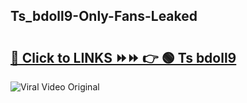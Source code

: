 
 ## Ts_bdoll9-Only-Fans-Leaked

# <h2><a href="https://clipsfans.com/Ts_bdoll9&ref=git">🔗 Click to LINKS ⏩⏩ 👉 🟢 Ts bdoll9 </a></h2>

<a href="https://clipsfans.com/Ts_bdoll9&ref=git" rel="nofollow" data-target="animated-image.originalLink"><img src="https://i.ibb.co.com/xMMVF88/686577567.gif" alt="Viral Video Original" style="max-width: 100%; display: inline-block;" data-target="animated-image.originalImage"></a>
